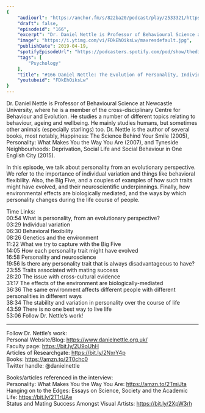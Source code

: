 ```yaml
---
{
	"audiourl": "https://anchor.fm/s/822ba20/podcast/play/2533321/https%3A%2F%2Fd3ctxlq1ktw2nl.cloudfront.net%2Fproduction%2F2019-2-2%2F10725978-44100-2-b6262ac6ce23e.m4a",
	"draft": false,
	"episodeid": "166",
	"excerpt": "Dr. Daniel Nettle is Professor of Behavioural Science at Newcastle University, where he is a member of the cross-disciplinary Centre for Behaviour and Evolution. He studies a number of different topics relating to behaviour, ageing and wellbeing. He mainly studies humans, but sometimes other animals (especially starlings) too. Dr. Nettle is the author of several books, most notably, Happiness: The Science Behind Your Smile (2005), Personality: What Makes You the Way You Are (2007), and Tyneside Neighbourhoods: Deprivation, Social Life and Social Behaviour in One English City (2015).",
	"image": "https://i.ytimg.com/vi/FDkEhOiksLw/maxresdefault.jpg",
	"publishDate": 2019-04-19,
	"spotifyEpisodeUrl": "https://podcasters.spotify.com/pod/show/thedissenter/episodes/166-Daniel-Nettle-The-Evolution-of-Personality--Individual-Variation-And-Behavioral-Flexibility-e3bqg9",
	"tags": [
		"Psychology"
	],
	"title": "#166 Daniel Nettle: The Evolution of Personality, Individual Variation And Behavioral Flexibility",
	"youtubeid": "FDkEhOiksLw"
}
---
```

Dr. Daniel Nettle is Professor of Behavioural Science at Newcastle University, where he is a member of the cross-disciplinary Centre for Behaviour and Evolution. He studies a number of different topics relating to behaviour, ageing and wellbeing. He mainly studies humans, but sometimes other animals (especially starlings) too. Dr. Nettle is the author of several books, most notably, Happiness: The Science Behind Your Smile (2005), Personality: What Makes You the Way You Are (2007), and Tyneside Neighbourhoods: Deprivation, Social Life and Social Behaviour in One English City (2015).

In this episode, we talk about personality from an evolutionary perspective. We refer to the importance of individual variation and things like behavioral flexibility. Also, the Big Five, and a couples of examples of how such traits might have evolved, and their neuroscientific underpinnings. Finally, how environmental effects are biologically mediated, and the ways by which personality changes during the life course of people.

Time Links:  
<time>00:54</time> What is personality, from an evolutionary perspective?  
<time>03:29</time> Individual variation          
<time>06:30</time> Behavioral flexibility                   
<time>08:26</time> Genetics and the environment               
<time>11:22</time> What we try to capture with the Big Five                    
<time>14:05</time> How each personality trait might have evolved            
<time>16:58</time> Personality and neuroscience       
<time>19:56</time> Is there any personality trait that is always disadvantageous to have?      
<time>23:55</time> Traits associated with mating success  
<time>28:20</time> The issue with cross-cultural evidence  
<time>31:17</time> The effects of the environment are biologically-mediated  
<time>36:36</time> The same environment affects different people with different personalities in different ways  
<time>38:34</time> The stability and variation in personality over the course of life  
<time>43:59</time> There is no one best way to live life     
<time>53:06</time> Follow Dr. Nettle’s work!

---

Follow Dr. Nettle’s work:  
Personal Website/Blog: https://www.danielnettle.org.uk/  
Faculty page: https://bit.ly/2U9oUhH  
Articles of Researchgate: https://bit.ly/2NxrY4p  
Books: https://amzn.to/2T0chc0  
Twitter handle: @danielnettle

Books/articles referenced in the interview:  
Personality: What Makes You the Way You Are: https://amzn.to/2TmiJta  
Hanging on to the Edges: Essays on Science, Society and the Academic Life: https://bit.ly/2T1rUAe  
Status and Mating Success Amongst Visual Artists: https://bit.ly/2XpW3rh
